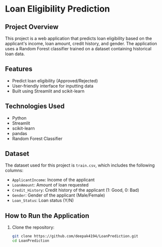 # Loan Eligibility Prediction

## Project Overview

This project is a web application that predicts loan eligibility based on the applicant's income, loan amount, credit history, and gender. The application uses a Random Forest classifier trained on a dataset containing historical loan data.

## Features

- Predict loan eligibility (Approved/Rejected)
- User-friendly interface for inputting data
- Built using Streamlit and scikit-learn

## Technologies Used

- Python
- Streamlit
- scikit-learn
- pandas
- Random Forest Classifier

## Dataset

The dataset used for this project is `train.csv`, which includes the following columns:
- `ApplicantIncome`: Income of the applicant
- `LoanAmount`: Amount of loan requested
- `Credit_History`: Credit history of the applicant (1: Good, 0: Bad)
- `Gender`: Gender of the applicant (Male/Female)
- `Loan_Status`: Loan status (Y/N)

## How to Run the Application

1. Clone the repository:
   ```bash
   git clone https://github.com/deepak4194/LoanPrediction.git
   cd LoanPrediction
